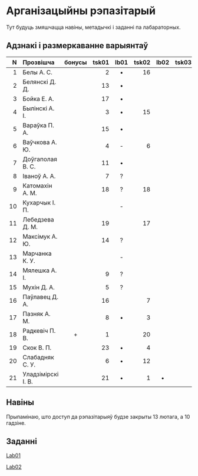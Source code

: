 # Арганізацыйны рэпазітарый

Тут будуць змяшчацца навіны, метадычкі і заданні па лабараторных.

## Адзнакі і размеркаванне варыянтаў


|N  |Прозвішча         |бонусы|tsk01|lb01|tsk02|lb02|tsk03|lb03|tsk04|lb04|
|--:|:-----------------|:----:|----:|:--:|----:|:--:|----:|:--:|----:|:--:|
|  1|Белы А. С.        |      |2    |•   |16   |    |     |    |     |    |
|  2|Белянскі Д. Д.    |      |13   |•   |     |    |     |    |     |    |
|  3|Бойка Е. А.       |      |17   |•   |     |    |     |    |     |    |
|  4|Былінскі А. І.    |      |3    |•   |15   |    |     |    |     |    |
|  5|Вараўка П. А.     |      |15   |•   |     |    |     |    |     |    |
|  6|Ваўчкова А. Ю.    |      |4    |-   |6    |    |     |    |     |    |
|  7|Доўгаполая В. С.  |      |11   |•   |     |    |     |    |     |    |
|  8|Іваноў А. А.      |      |7    |?   |     |    |     |    |     |    |
|  9|Катомахін А. М.   |      |18   |?   |18   |    |     |    |     |    |
| 10|Кухарчык І. П.    |      |     |-   |     |    |     |    |     |    |
| 11|Лебедзева Д. М.   |      |19   |    |17   |    |     |    |     |    |
| 12|Максімук А. Ю.    |      |14   |?   |     |    |     |    |     |    |
| 13|Марчанка К. У.    |      |     |-   |     |    |     |    |     |    |
| 14|Мялешка А. І.     |      |9    |?   |     |    |     |    |     |    |
| 15|Мухін Д. А.       |      |5    |?   |     |    |     |    |     |    |
| 16|Паўлавец Д. А.    |      |16   |    |7    |    |     |    |     |    |
| 17|Пазняк А. М.      |      |8    |•   |3    |    |     |    |     |    |
| 18|Радкевіч П. В.    |+     |1    |    |20   |    |     |    |     |    |
| 19|Скок В. П.        |      |23   |•   |4    |    |     |    |     |    |
| 20|Слабадняк С. У.   |      |6    |•   |12   |    |     |    |     |    |
| 21|Уладзімірскі І. В.|      |21   |•   |1    |•   |     |    |     |    |


## Навіны

Прыпамінаю, што доступ да рэпазітарыяў будзе закрыты 13 лютага, а 10 гадзіне.

## Заданні

[Lab01](https://github.com/BSU2013gr04Lego/Workflow/releases/download/editpolimorph/JavaLab1.pdf)

[Lab02](https://github.com/BSU2013gr04Lego/Workflow/releases/download/editpolimorph/Polimorfizm.pdf)
